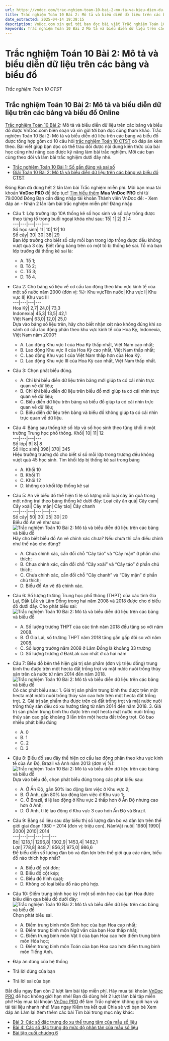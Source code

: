 ```yaml
---
url: https://vndoc.com/trac-nghiem-toan-10-bai-2-mo-ta-va-bieu-dien-du-lieu-tren-cac-bang-va-bieu-do-290275
title: Trắc nghiệm Toán 10 Bài 2: Mô tả và biểu diễn dữ liệu trên các bảng và biểu đồ - Trắc nghiệm Toán 10 CTST - VnDoc.com
date_extracted: 2025-04-14 19:38:15
description: VnDoc.com xin gửi tới bạn đọc bài viết Trắc nghiệm Toán 10 Bài 2: Mô tả và biểu diễn dữ liệu trên các bảng và biểu đồ. Mời các bạn cùng tham khảo chi tiết.
keywords: Trắc nghiệm Toán 10 Bài 2 Mô tả và biểu diễn dữ liệu trên các bảng và biểu đồ,trắc nghiệm toán 10,trắc nghiệm toán 10 CTST,trắc nghiệm toán 10 bài 2,toán 10,toán 10 CTST,toán lớp 10,toán 10 bài 2,Mô tả và biểu diễn dữ liệu trên các bảng và biểu đồ
---
```


# Trắc nghiệm Toán 10 Bài 2: Mô tả và biểu diễn dữ liệu trên các bảng và biểu đồ
 _Trắc nghiệm Toán 10 CTST_
## Trắc nghiệm Toán 10 Bài 2: Mô tả và biểu diễn dữ liệu trên các bảng và biểu đồ Online
[Trắc nghiệm Toán 10 Bài 2](<https://vndoc.com/trac-nghiem-toan-10-bai-2-mo-ta-va-bieu-dien-du-lieu-tren-cac-bang-va-bieu-do-290275>): Mô tả và biểu diễn dữ liệu trên các bảng và biểu đồ được VnDoc.com biên soạn và xin gửi tới bạn đọc cùng tham khảo.
Trắc nghiệm Toán 10 Bài 2: Mô tả và biểu diễn dữ liệu trên các bảng và biểu đồ được tổng hợp gồm có 10 câu hỏi [trắc nghiệm Toán 10 CTST](<https://vndoc.com/trac-nghiem-toan-10-ctst>) có đáp án kèm theo. Bài viết giúp bạn đọc có thể trau dồi được nội dung kiến thức của bài học cũng như nâng cao được kỹ năng làm bài trắc nghiệm. Mời các bạn cùng theo dõi và làm bài trắc nghiệm dưới đây nhé.
  * [Trắc nghiệm Toán 10 Bài 1: Số gần đúng và sai số](<https://vndoc.com/trac-nghiem-toan-10-bai-1-so-gan-dung-va-sai-so-290272>)
  * [Giải Toán 10 Bài 2: Mô tả và biểu diễn dữ liệu trên các bảng và biểu đồ CTST](<https://vndoc.com/giai-toan-10-bai-2-mo-ta-va-bieu-dien-du-lieu-tren-cac-bang-va-bieu-do-ctst-278194>)

Đóng
Bạn đã dùng hết 2 lần làm bài Trắc nghiệm miễn phí. Mời bạn mua tài khoản **VnDoc PRO** để tiếp tục\! [Tìm hiểu thêm](</pro>)
**Mua VnDoc PRO** chỉ từ 79.000đ
Đóng
Bạn cần đăng nhập tài khoản Thành viên VnDoc để:
\- Xem đáp án
\- Nhận 2 lần làm bài trắc nghiệm miễn phí\!
Đăng nhập 
  * Câu 1:
Lớp trưởng lớp 10A thống kê số học sinh và số cây trồng được theo từng tổ trong buổi ngoại khóa như sau:
Tổ| 1| 2| 3| 4  
---|---|---|---|---  
Số học sinh| 11| 10| 12| 10  
Số cây| 30| 30| 38| 29  
Bạn lớp trưởng cho biết số cây mỗi bạn trong lớp trồng được đều không vượt quá 3 cây. Biết rằng bảng trên có một tổ bị thống kê sai. Tổ mà bạn lớp trưởng đã thống kê sai là:
    * A. Tổ 1;
    * B. Tổ 2;
    * C. Tổ 3;
    * D. Tổ 4.
  * Câu 2:
Cho bảng số liệu về cơ cấu lao động theo khu vực kinh tế của một số nước năm 2000 \(đơn vị: %\):
Khu vựcTên nước| Khu vực I| Khu vực II| Khu vực III  
---|---|---|---  
Hoa Kỳ| 2,7| 24,0| 73,3  
Indonexia| 45,3| 13,5| 42,1  
Việt Nam| 63,0| 12,0| 25,0  
Dựa vào bảng số liệu trên, hãy cho biết nhận xét nào không đúng khi so sánh cơ cấu lao động phân theo khu vực kinh tế của Hoa Kỳ, Indonexia, Việt Nam năm 2000?
    * A. Lao động Khu vực I của Hoa Kỳ thấp nhất, Việt Nam cao nhất;
    * B. Lao động Khu vực II của Hoa Kỳ cao nhất, Việt Nam thấp nhất;
    * C. Lao động Khu vực I của Việt Nam thấp hơn của Hoa Kỳ.
    * D. Lao động Khu vực III của Hoa Kỳ cao nhất, Việt Nam thấp nhất.
  * Câu 3:
Chọn phát biểu đúng.
    * A. Chỉ khi biểu diễn dữ liệu trên bảng mới giúp ta có cái nhìn trực quan về dữ liệu;
    * B. Chỉ khi biểu diễn dữ liệu trên biểu đồ mới giúp ta có cái nhìn trực quan về dữ liệu;
    * C. Biểu diễn dữ liệu trên bảng và biểu đồ giúp ta có cái nhìn trực quan về dữ liệu;
    * D. Biểu diễn dữ liệu trên bảng và biểu đồ không giúp ta có cái nhìn trực quan về dữ liệu.
  * Câu 4:
Bảng sau thống kê số lớp và số học sinh theo từng khối ở một trường Trung học phổ thông.
Khối| 10| 11| 12  
---|---|---|---  
Số lớp| 9| 8| 8  
Số Học sinh| 396| 370| 345  
Hiệu trưởng trường đó cho biết sĩ số mỗi lớp trong trường đều không vượt quá 45 học sinh. Tìm khối lớp bị thống kê sai trong bảng
    * A. Khối 10
    * B. Khối 11
    * C. Khối 12
    * D. không có khối lớp thống kê sai
  * Câu 5:
An vẽ biểu đồ thể hiện tỉ lệ số lượng mỗi loại cây ăn quả trong một nông trại theo bảng thống kê dưới đây:
Loại cây ăn quả| Cây cam| Cây xoài| Cây mận| Cây táo| Cây chanh  
---|---|---|---|---|---  
Số cây| 50| 30| 25| 30| 20  
Biểu đồ An vẽ như sau:
![Trắc nghiệm Toán 10 Bài 2: Mô tả và biểu diễn dữ liệu trên các bảng và biểu đồ](https://i.vdoc.vn/data/image/2023/02/28/trac-nghiem-toan-10-bai-2-mo-ta-va-bieu-dien-du-lieu-tren-cac-bang-va-bieu-do-1.jpg)
Hãy cho biết biểu đồ An vẽ chính xác chưa? Nếu chưa thì cần điều chỉnh như thế nào cho đúng?
    * A. Chưa chính xác, cần đổi chỗ “Cây táo” và “Cây mận” ở phần chú thích;
    * B. Chưa chính xác, cần đổi chỗ “Cây xoài” và “Cây táo” ở phần chú thích;
    * C. Chưa chính xác, cần đổi chỗ “Cây chanh” và “Cây mận” ở phần chú thích;
    * D. Biểu đồ An vẽ đã chính xác.
  * Câu 6:
Số lượng trường Trung học phổ thông \(THPT\) của các tỉnh Gia Lai, Đắk Lắk và Lâm Đồng trong hai năm 2008 và 2018 được cho ở biểu đồ dưới đây. Cho phát biểu sai:
![Trắc nghiệm Toán 10 Bài 2: Mô tả và biểu diễn dữ liệu trên các bảng và biểu đồ](https://i.vdoc.vn/data/image/2023/02/28/trac-nghiem-toan-10-bai-2-mo-ta-va-bieu-dien-du-lieu-tren-cac-bang-va-bieu-do-2.jpg)
    * A. Số lượng trường THPT của các tỉnh năm 2018 đều tăng so với năm 2008.
    * B. Ở Gia Lai, số trường THPT năm 2018 tăng gần gấp đôi so với năm 2008.
    * C. Số lượng trường năm 2008 ở Lâm Đồng là khoảng 33 trường
    * D. Số lượng trường ở ĐakLak cao nhất ở cả hai năm
  * Câu 7:
Biểu đồ bên thể hiện giá trị sản phẩm \(đơn vị: triệu đồng\) trung bình thu được trên một hecta đất trồng trọt và mặt nước nuôi trồng thủy sản trên cả nước từ năm 2014 đến năm 2018.
![Trắc nghiệm Toán 10 Bài 2: Mô tả và biểu diễn dữ liệu trên các bảng và biểu đồ](https://i.vdoc.vn/data/image/2023/02/28/trac-nghiem-toan-10-bai-2-mo-ta-va-bieu-dien-du-lieu-tren-cac-bang-va-bieu-do-3.jpg)
Có các phát biểu sau:
1\. Giá trị sản phẩm trung bình thu được trên một hecta mặt nước nuôi trồng thủy sản cao hơn trên một hecta đất trồng trọt.
2\. Giá trị sản phẩm thu được trên cả đất trồng trọt và mặt nước nuôi trồng thủy sản đều có xu hướng tăng từ năm 2014 đến năm 2018.
3\. Giá trị sản phẩm trung bình thu được trên một hecta mặt nước nuôi trồng thủy sản cao gấp khoảng 3 lần trên một hecta đất trồng trọt.
Có bao nhiêu phát biểu đúng
    * A. 0
    * B. 1
    * C. 2
    * D. 3
  * Câu 8:
Biểu đồ sau đây thể hiện cơ cấu lao động phân theo khu vực kinh tế của Ấn Độ, Brazil và Anh năm 2013 \(đơn vị %\):
![Trắc nghiệm Toán 10 Bài 2: Mô tả và biểu diễn dữ liệu trên các bảng và biểu đồ](https://i.vdoc.vn/data/image/2023/02/28/trac-nghiem-toan-10-bai-2-mo-ta-va-bieu-dien-du-lieu-tren-cac-bang-va-bieu-do-4.jpg)
Dựa vào biểu đồ, chọn phát biểu đúng trong các phát biểu sau:
    * A. Ở Ấn Độ, gần 50% lao động làm việc ở Khu vực 2;
    * B. Ở Anh, gần 80% lao động làm việc ở Khu vực 1;
    * C. Ở Brazil, tỉ lệ lao động ở Khu vực 2 thấp hơn ở Ấn Độ nhưng cao hơn ở Anh;
    * D. Ở Anh, tỉ lệ lao động ở Khu vực 3 cao hơn Ấn Độ và Brazil.
  * Câu 9:
Bảng số liệu sau đây biểu thị số lượng đàn bò và đàn lợn trên thế giới giai đoạn 1980 – 2014 \(đơn vị: triệu con\).
NămVật nuôi| 1980| 1990| 2000| 2010| 2014  
---|---|---|---|---|---  
Bò| 1218,1| 1296,8| 1302,9| 1453,4| 1482,1  
Lợn| 778,8| 848,7| 856,2| 975,0| 986,6  
Để biểu diễn số lượng đàn bò và đàn lợn trên thế giới qua các năm, biểu đồ nào thích hợp nhất?
    * A. Biểu đồ cột đơn;
    * B. Biểu đồ cột kép;
    * C. Biểu đồ hình quạt;
    * D. Không có loại biểu đồ nào phù hợp.
  * Câu 10:
Điểm trung bình học kỳ I một số môn học của bạn Hoa được biểu diễn qua biểu đồ dưới đây:
![Trắc nghiệm Toán 10 Bài 2: Mô tả và biểu diễn dữ liệu trên các bảng và biểu đồ](https://i.vdoc.vn/data/image/2023/02/28/trac-nghiem-toan-10-bai-2-mo-ta-va-bieu-dien-du-lieu-tren-cac-bang-va-bieu-do-5.jpg)
Chọn phát biểu sai.
    * A. Điểm trung bình môn Sinh học của bạn Hoa cao nhất;
    * B. Điểm trung bình môn Ngữ văn của bạn Hoa thấp nhất;
    * C. Điểm trung bình môn Vật lí của bạn Hoa cao hơn điểm trung bình môn Hóa học;
    * D. Điểm trung bình môn Toán của bạn Hoa cao hơn điểm trung bình môn Tiếng Anh.

  * Đáp án đúng của hệ thống
  * Trả lời đúng của bạn
  * Trả lời sai của bạn

Bắt đầu ngay
Bạn còn _2_ lượt làm bài tập miễn phí. Hãy mua tài khoản [VnDoc PRO](</pro>) để học không giới hạn nhé\!  Bạn đã dùng hết 2 lượt làm bài tập miễn phí\! Hãy mua tài khoản [VnDoc PRO](</pro>) để làm Trắc nghiệm không giới hạn và tải tài liệu nhanh nhé\!  Mua ngay
Kiểm tra kết quả Chia sẻ với bạn bè Xem đáp án Làm lại
Xem thêm các bài Tìm bài trong mục này khác:
  * [Bài 3: Các số đặc trưng đo xu thế trung tâm của mẫu số liệu](</trac-nghiem-toan-10-bai-3-cac-so-dac-trung-do-xu-the-trung-tam-cua-mau-so-lieu-290279>)
  * [Bài 4: Các số đặc trưng đo mức độ phân tán của mẫu số liệu](</trac-nghiem-toan-10-bai-4-cac-so-dac-trung-do-muc-do-phan-tan-cua-mau-so-lieu-290281>)
  * [Bài tập cuối chương 6](</trac-nghiem-toan-10-bai-tap-cuoi-chuong-6-290284>)

